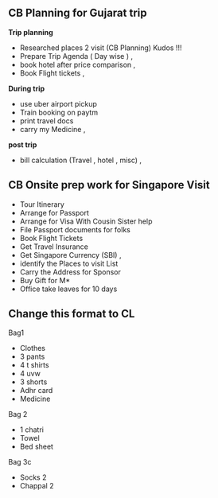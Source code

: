 ## CB Planning for Gujarat trip

**Trip planning**
  - Researched places 2 visit (CB Planning) Kudos !!!
  - Prepare Trip Agenda ( Day wise ) , 
  - book hotel after price comparison , 
  - Book Flight tickets ,

**During trip**
  - use uber airport pickup
  - Train booking on paytm
  - print travel docs 
  - carry my Medicine ,

**post trip**
  - bill calculation  (Travel , hotel , misc) , 

## CB Onsite prep work for Singapore Visit
- Tour Itinerary
- Arrange for Passport 
- Arrange for Visa With Cousin Sister help 
- File Passport documents for folks
- Book Flight Tickets 
- Get Travel Insurance
- Get Singapore Currency (SBI) , 
- identify the Places to visit List 
- Carry the Address for Sponsor 
- Buy  Gift for M*
- Office take leaves for 10 days 



## Change this format to CL
Bag1 
- Clothes 
- 3 pants
- 4 t shirts 
- 4 uvw 
- 3 shorts
- Adhr card 
- Medicine 

Bag 2 
- 1 chatri
- Towel
- Bed sheet

Bag 3c
- Socks 2
- Chappal 2 


